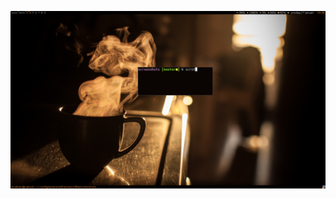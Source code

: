 ![alt tag](https://github.com/codingInSpace/awesome-config/blob/master/themes/coffee/screenshots/screenshot.png)
